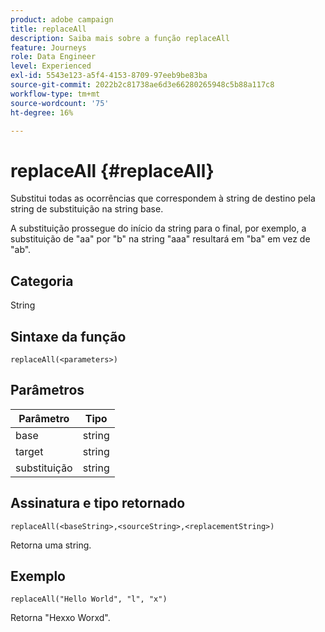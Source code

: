 ```yaml
---
product: adobe campaign
title: replaceAll
description: Saiba mais sobre a função replaceAll
feature: Journeys
role: Data Engineer
level: Experienced
exl-id: 5543e123-a5f4-4153-8709-97eeb9be83ba
source-git-commit: 2022b2c81738ae6d3e66280265948c5b88a117c8
workflow-type: tm+mt
source-wordcount: '75'
ht-degree: 16%

---
```


# replaceAll {#replaceAll}

Substitui todas as ocorrências que correspondem à string de destino pela string de substituição na string base.

A substituição prossegue do início da string para o final, por exemplo, a substituição de &quot;aa&quot; por &quot;b&quot; na string &quot;aaa&quot; resultará em &quot;ba&quot; em vez de &quot;ab&quot;.

## Categoria

String

## Sintaxe da função

`replaceAll(<parameters>)`

## Parâmetros

| Parâmetro | Tipo |
|-----------|--------------|
| base | string |
| target | string |
| substituição | string |

## Assinatura e tipo retornado

`replaceAll(<baseString>,<sourceString>,<replacementString>)`

Retorna uma string.

## Exemplo

`replaceAll("Hello World", "l", "x")`

Retorna &quot;Hexxo Worxd&quot;.
